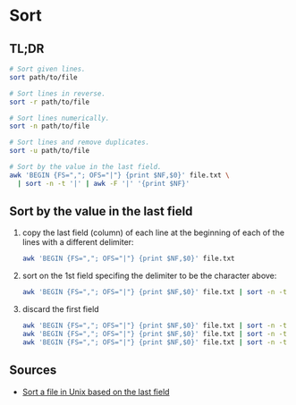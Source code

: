 # Sort

## TL;DR

```sh
# Sort given lines.
sort path/to/file

# Sort lines in reverse.
sort -r path/to/file

# Sort lines numerically.
sort -n path/to/file

# Sort lines and remove duplicates.
sort -u path/to/file

# Sort by the value in the last field.
awk 'BEGIN {FS=","; OFS="|"} {print $NF,$0}' file.txt \
  | sort -n -t '|' | awk -F '|' '{print $NF}'
```

## Sort by the value in the last field

1. copy the last field (column) of each line at the beginning of each of the lines with a different delimiter:

   ```sh
   awk 'BEGIN {FS=","; OFS="|"} {print $NF,$0}' file.txt
   ```

1. sort on the 1st field specifing the delimiter to be the character above:

   ```sh
   awk 'BEGIN {FS=","; OFS="|"} {print $NF,$0}' file.txt | sort -n -t '|'
   ```

1. discard the first field

   ```sh
   awk 'BEGIN {FS=","; OFS="|"} {print $NF,$0}' file.txt | sort -n -t '|' | awk -F '|' '{print $NF}'
   awk 'BEGIN {FS=","; OFS="|"} {print $NF,$0}' file.txt | sort -n -t '|' | awk -F '|' '{print $2}'
   awk 'BEGIN {FS=","; OFS="|"} {print $NF,$0}' file.txt | sort -n -t '|' | cut -d '|' -f 2
   ```

## Sources

- [Sort a file in Unix based on the last field]

[sort a file in unix based on the last field]: http://www.unixcl.com/2010/11/sort-file-based-on-last-field-unix.html
